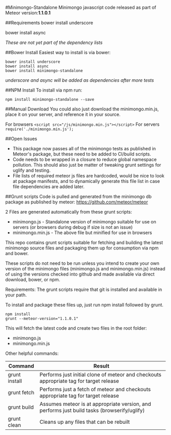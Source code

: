 #Minimongo-Standalone
Minimongo javascript code released as part of Meteor version:**1.1.0.1**

##Requirements
bower install underscore

bower install async

*These are not yet part of the dependency lists*

##Bower Install
Easiest way to install is via bower:
```
bower install underscore
bower install async
bower install minimongo-standalone
```

*underscore and async will be added as dependencies after more tests*

##NPM Install
To install via npm run:

`npm install minimongo-standalone --save`

##Manual Download
You could also just download the minimongo.min.js, place it on your server, and reference it in your source.

For browsers
`<script src="/js/minimongo.min.js"></script>`
For servers
`require('./minimongo.min.js');`

##Open Issues
* This package now passes all of the minimongo tests as published in Meteor's package, but these need to be added to CI/build scripts.
* Code needs to be wrapped in a closure to reduce global namespace pollution. This should also just be matter of tweaking grunt settings for uglify and testing.
* File lists of required meteor js files are hardcoded, would be nice to look at package manifests, and to dynamically generate this file list in case file dependencies are added later.

##Grunt scripts
Code is pulled and generated from the minimongo db package as published by meteor: https://github.com/meteor/meteor

2 Files are generated automatically from these grunt scripts:
* minimongo.js - Standalone version of minimongo suitable for use on servers (or browsers during debug if size is not an issue)
* minimongo.min.js - The above file but minified for use in browsers

This repo contains grunt scripts suitable for fetching and building the latest minimongo source files and packaging them up for consumption via npm and bower.

These scripts do not need to be run unless you intend to create your own version of the minimongo files (minimongo.js and minimongo.min.js) instead of using the versions checked into github and made available via direct download, bower, or npm.

Requirements:
The grunt scripts require that git is installed and available in your path.

To install and package these files up, just run npm install followed by grunt.

```
npm install
grunt --meteor-version="1.1.0.1"
```

This will fetch the latest code and create two files in the root folder:
* minimongo.js
* minimongo.min.js

Other helpful commands:

|Command|Result|
|-------|--------|
|grunt install|Performs just initial clone of meteor and checkouts appropriate tag for target release|
|grunt fetch|Performs just a fetch of meteor and checkouts appropriate tag for target release|
|grunt build|Assumes meteor is at appropriate version, and performs just build tasks (browserify/uglify)|
|grunt clean|Cleans up any files that can be rebuilt|
